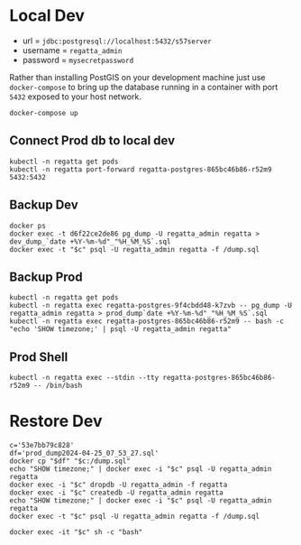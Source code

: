 # Local Dev
* url = `jdbc:postgresql://localhost:5432/s57server`
* username = `regatta_admin`
* password = `mysecretpassword`


Rather than installing PostGIS on your development machine just use `docker-compose` to bring up the database running
in a container with port `5432` exposed to your host network.
```shell
docker-compose up
```

## Connect Prod db to local dev
```shell 
kubectl -n regatta get pods
kubectl -n regatta port-forward regatta-postgres-865bc46b86-r52m9 5432:5432
```

## Backup Dev
```shell
docker ps
docker exec -t d6f22ce2de86 pg_dump -U regatta_admin regatta > dev_dump_`date +%Y-%m-%d"_"%H_%M_%S`.sql
docker exec -t "$c" psql -U regatta_admin regatta -f /dump.sql
```

## Backup Prod
```shell
kubectl -n regatta get pods
kubectl -n regatta exec regatta-postgres-9f4cbdd48-k7zvb -- pg_dump -U regatta_admin regatta > prod_dump`date +%Y-%m-%d"_"%H_%M_%S`.sql 
kubectl -n regatta exec regatta-postgres-865bc46b86-r52m9 -- bash -c "echo 'SHOW timezone;' | psql -U regatta_admin regatta"
```

## Prod Shell
```shell
kubectl -n regatta exec --stdin --tty regatta-postgres-865bc46b86-r52m9 -- /bin/bash
```

# Restore Dev
```shell
c='53e7bb79c828'
df='prod_dump2024-04-25_07_53_27.sql' 
docker cp "$df" "$c:/dump.sql"
echo "SHOW timezone;" | docker exec -i "$c" psql -U regatta_admin regatta
docker exec -i "$c" dropdb -U regatta_admin -f regatta
docker exec -i "$c" createdb -U regatta_admin regatta
echo "SHOW timezone;" | docker exec -i "$c" psql -U regatta_admin regatta
docker exec -t "$c" psql -U regatta_admin regatta -f /dump.sql

docker exec -it "$c" sh -c "bash"
```